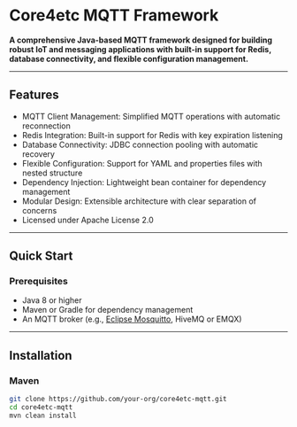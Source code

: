 # Core4etc MQTT Framework

**A comprehensive Java-based MQTT framework designed for building robust IoT and messaging applications with built-in support for Redis, database connectivity, and flexible configuration management.**

---

## Features

- MQTT Client Management: Simplified MQTT operations with automatic reconnection
- Redis Integration: Built-in support for Redis with key expiration listening
- Database Connectivity: JDBC connection pooling with automatic recovery
- Flexible Configuration: Support for YAML and properties files with nested structure
- Dependency Injection: Lightweight bean container for dependency management
- Modular Design: Extensible architecture with clear separation of concerns
- Licensed under Apache License 2.0

---

## Quick Start

### Prerequisites

- Java 8 or higher
- Maven or Gradle for dependency management
- An MQTT broker (e.g., [Eclipse Mosquitto](https://mosquitto.org/), HiveMQ or EMQX)

---

## Installation

### Maven

```bash
git clone https://github.com/your-org/core4etc-mqtt.git
cd core4etc-mqtt
mvn clean install
